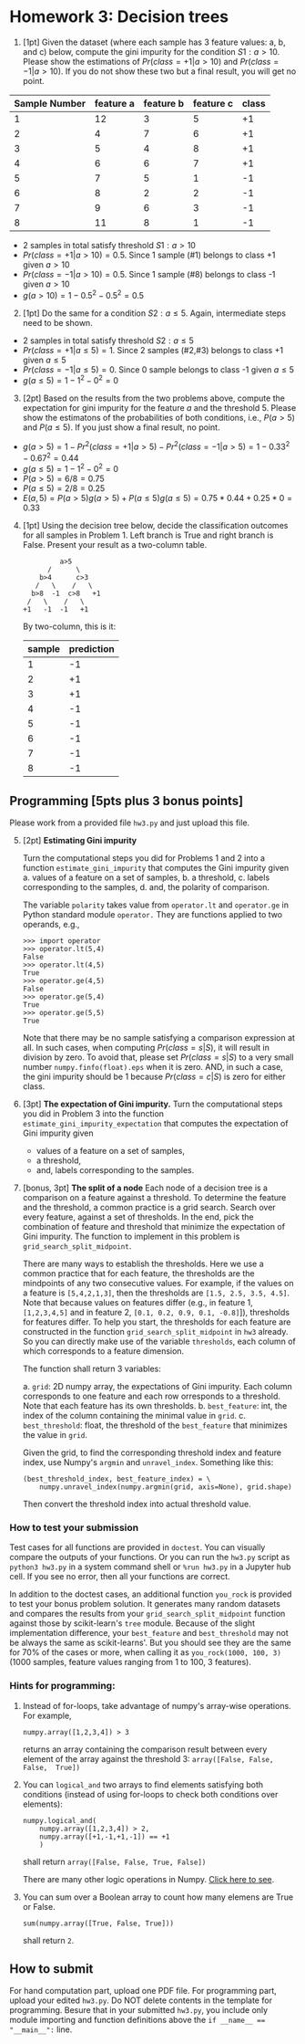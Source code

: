 # Homework 3: Decision trees

1. [1pt] Given the dataset (where each sample has 3 feature values: a, b, and c) below, compute the gini impurity for the condition $S1:a>10$. Please show the estimations of $Pr(class=+1|a>10)$ and $Pr(class=-1|a>10)$. If you do not show these two but a final result, you will get no point. 

|Sample Number| feature a |feature b|feature c| class | 
|--|--|--|--|--|
|1|12|3|5| +1 |
|2|4|7|6| +1| 
|3|5|4|8| +1| 
|4|6|6|7| +1|
|5|7|5|1| -1|
|6|8|2|2| -1|
|7|9|6|3| -1|
|8|11|8|1| -1|

* 2 samples in total satisfy threshold $S1:a>10$
* $Pr(class=+1|a>10) = 0.5$. Since 1 sample (#1) belongs to class +1 given $a>10$
* $Pr(class=-1|a>10) = 0.5$. Since 1 sample (#8) belongs to class -1 given $a>10$
* $g(a>10) = 1-0.5^2-0.5^2=0.5$

2. [1pt] Do the same for a condition $S2: a\le 5$. Again, intermediate steps need to be shown. 

* 2 samples in total satisfy threshold $S2:a\le5$
* $Pr(class=+1|a\le5) = 1$. Since 2 samples (#2,#3) belongs to class +1 given $a\le5$
* $Pr(class=-1|a\le5) = 0$. Since 0 sample belongs to class -1 given $a\le5$
* $g(a\le5) = 1-1^2-0^2=0$

3. [2pt] Based on the results from the two problems above, compute the expectation for gini impurity for the feature $a$ and the threshold $5$. Please show the estimatons of the probabilities of both conditions, i.e., $P(a>5)$ and $P(a\le 5)$. If you just show a final result, no point. 

* $g(a>5) = 1 - Pr^2(class=+1|a>5) - Pr^2(class=-1|a>5) = 1 - 0.33^2 - 0.67^2 = 0.44$
* $g(a\le5) = 1-1^2-0^2=0$
* $P(a>5) = 6/8 = 0.75$
* $P(a\le5) = 2/8 = 0.25$
* $E(a,5) = P(a>5)g(a>5)+P(a\le5)g(a\le5) = 0.75*0.44 + 0.25*0 = 0.33$ 

4. [1pt] Using the decision tree below, decide the classification outcomes for all samples in Problem 1. Left branch is True and right branch is False. Present your result as a two-column table. 

    ```
             a>5
          /      \
        b>4      c>3
       /   \    /   \
      b>8  -1  c>8   +1
     /   \    /   \
    +1   -1  -1   +1
    ```

    By two-column, this is it: 

    | sample  | prediction | 
    | -- | -- | 
    | 1       |  -1 |  
    | 2       |  +1 |  
    | 3       |  +1 | 
    | 4       |  -1 | 
    | 5       |  -1 | 
    | 6       |  -1 | 
    | 7       |  -1 | 
    | 8       |  -1 | 

## Programming [5pts plus 3 bonus points]

Please work from a provided file `hw3.py` and just upload this file. 

5. [2pt] **Estimating Gini impurity** 

    Turn the computational steps you did for Problems 1 and 2 into a function `estimate_gini_impurity` that computes the Gini impurity given 
    a. values of a feature on a set of samples,
    b. a threshold,
    c. labels corresponding to the samples, 
    d. and, the polarity of comparison. 

    The variable `polarity` takes value from `operator.lt` and `operator.ge` in Python standard module `operator.` They are functions applied to two operands, e.g.,

    ```python3
    >>> import operator
    >>> operator.lt(5,4)
    False
    >>> operator.lt(4,5)
    True
    >>> operator.ge(4,5)
    False
    >>> operator.ge(5,4)
    True
    >>> operator.ge(5,5)
    True
    ```

    Note that there may be no sample satisfying a comparison expression at all. In such cases, when computing $Pr(class=s|S)$, it will result in division by zero. To avoid that, please set $Pr(class=s|S)$ to a very small number `numpy.finfo(float).eps` when it is zero. AND, in such a case, the gini impurity should be 1 because $Pr(class=c|S)$ is zero for either class. 

    
6. [3pt] **The expectation of Gini impurity.** 
    Turn the computational steps you did in Problem 3 into the function `estimate_gini_impurity_expectation` that computes the expectation of Gini impurity given 
    * values of a feature on a set of samples,
    * a threshold,
    * and, labels corresponding to the samples. 

7. [bonus, 3pt] **The split of a node**
    Each node of a decision tree is a comparison on a feature against a threshold. To determine the feature and the threshold, a common practice is a grid search. Search over every feature, against a set of thresholds. In the end, pick the combination of feature and threshold that minimize the expectation of Gini impurity. The function to implement in this problem is `grid_search_split_midpoint`. 

    There are many ways to establish the thresholds. Here we use a common practice that for each feature, the thresholds are the mindpoints of any two consecutive values. For example, if the values on a feature is `[5,4,2,1,3]`, then the thresholds are `[1.5, 2.5, 3.5, 4.5]`. Note that because values on features differ (e.g., in feature 1, `[1,2,3,4,5]` and in feature 2, `[0.1, 0.2, 0.9, 0.1, -0.8]`]), thresholds for features differ. To help you start, the thresholds for each feature are constructed in the function `grid_search_split_midpoint` in `hw3` already. So you can directly make use of the variable `thresholds`, each column of which corresponds to a feature dimension. 

    The function shall return 3 variables:

      a. `grid`: 2D numpy array, the expectations of Gini impurity. Each column corresponds to one feature and each row orresponds to a threshold. Note that each feature has its own thresholds. 
      b. `best_feature`: int, the index of the column containing the minimal value in `grid`. 
      c. `best_threshold`: float, the threshold of the `best_feature` that minimizes the value in `grid`. 
 
    Given the grid, to find the corresponding threshold index and feature index, 
    use Numpy's `argmin` and `unravel_index`. Something like this:

    ```python3
    (best_threshold_index, best_feature_index) = \
        numpy.unravel_index(numpy.argmin(grid, axis=None), grid.shape)
    ```

    Then convert the threshold index into actual threshold value. 

### How to test your submission

Test cases for all functions are provided in `doctest`. You can visually compare the outputs of your functions. Or you can run the `hw3.py` script as `python3 hw3.py` in a system command shell or `%run hw3.py` in a Jupyter hub cell. If you see no error, then all your functions are correct. 

In addition to the doctest cases, an additional function `you_rock` is provided to test your bonus problem solution. It generates many random datasets and compares the results from your `grid_search_split_midpoint` function against those by scikit-learn's `tree` module. Because of the slight implementation difference, your `best_feature` and `best_threshold` may not be always the same as scikit-learns'. But you should see they are the same for 70% of the cases or more, when calling it as `you_rock(1000, 100, 3)` (1000 samples, feature values ranging from 1 to 100, 3 features). 

### Hints for programming:
1. Instead of for-loops, take advantage of numpy's array-wise operations. For example, 

    ```python3
    numpy.array([1,2,3,4]) > 3
    ```
    returns an array containing the comparison result between every element of the array against the threshold 3:
    `array([False, False, False,  True])`

2. You can `logical_and` two arrays to find elements satisfying both conditions (instead of using for-loops to check both conditions over elements): 

    ```python3
    numpy.logical_and(
        numpy.array([1,2,3,4]) > 2, 
        numpy.array([+1,-1,+1,-1]) == +1
        )
    ``` 
    shall return `array([False, False, True, False])`

    There are many other logic operations in Numpy. [Click here to see](https://numpy.org/doc/stable/reference/routines.logic.html). 

3. You can sum over a Boolean array to count how many elemens are True or False. 

    ```python3
    sum(numpy.array([True, False, True]))
    ```
    shall return `2`. 

## How to submit
For hand computation part, upload one PDF file. For programming part, upload your edited `hw3.py`. Do NOT delete contents in the template for programming.  Besure that in your submitted `hw3.py`, you include only module importing and function definitions above the `if __name__ == "__main__":` line. 
